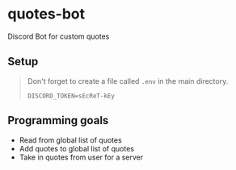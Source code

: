 # quotes-bot
Discord Bot for custom quotes

## Setup

> Don't forget to create a file called `.env` in the main directory.
> ```.env
> DISCORD_TOKEN=sEcReT-kEy
> ```
> 

## Programming goals

* Read from global list of quotes
* Add quotes to global list of quotes
* Take in quotes from user for a server
